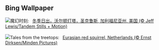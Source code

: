 ## Bing Wallpaper
![](https://www.bing.com/th?id=OHR.SantaCruzSunrise_ZH-CN3074203377_UHD.jpg&w=1000)魔幻时刻:&nbsp;&ensp;[冬季日出，沃尔顿灯塔，圣克鲁斯, 加利福尼亚州, 美国 (© Jeff Lewis/Tandem Stills + Motion)](https://www.bing.com/th?id=OHR.SantaCruzSunrise_ZH-CN3074203377_UHD.jpg)
<br><br/>
![](https://www.bing.com/th?id=OHR.SquirrelNetherlands_EN-US2174319616_UHD.jpg&w=1000)Tales from the treetops:&nbsp;&ensp;[Eurasian red squirrel, Netherlands (© Ernst Dirksen/Minden Pictures)](https://www.bing.com/th?id=OHR.SquirrelNetherlands_EN-US2174319616_UHD.jpg)
<br><br/>

